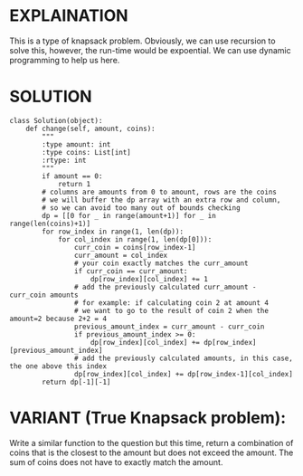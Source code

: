 # EXPLAINATION
This is a type of knapsack problem. Obviously, we can use recursion to solve this, however, the run-time would be expoential. 
We can use dynamic programming to help us here.

# SOLUTION
```
class Solution(object):
    def change(self, amount, coins):
        """
        :type amount: int
        :type coins: List[int]
        :rtype: int
        """
        if amount == 0:
            return 1
        # columns are amounts from 0 to amount, rows are the coins
        # we will buffer the dp array with an extra row and column,
        # so we can avoid too many out of bounds checking
        dp = [[0 for _ in range(amount+1)] for _ in range(len(coins)+1)]
        for row_index in range(1, len(dp)):
            for col_index in range(1, len(dp[0])):
                curr_coin = coins[row_index-1]
                curr_amount = col_index
                # your coin exactly matches the curr_amount
                if curr_coin == curr_amount:
                    dp[row_index][col_index] += 1
                # add the previously calculated curr_amount - curr_coin amounts
                # for example: if calculating coin 2 at amount 4
                # we want to go to the result of coin 2 when the amount=2 because 2+2 = 4
                previous_amount_index = curr_amount - curr_coin
                if previous_amount_index >= 0:
                    dp[row_index][col_index] += dp[row_index][previous_amount_index]
                # add the previously calculated amounts, in this case, the one above this index
                dp[row_index][col_index] += dp[row_index-1][col_index]
        return dp[-1][-1]
 ```
 
 # VARIANT (True Knapsack problem):
 Write a similar function to the question but this time, return a combination of coins that is the closest to the amount but does not exceed the amount. 
 The sum of coins does not have to exactly match the amount.
